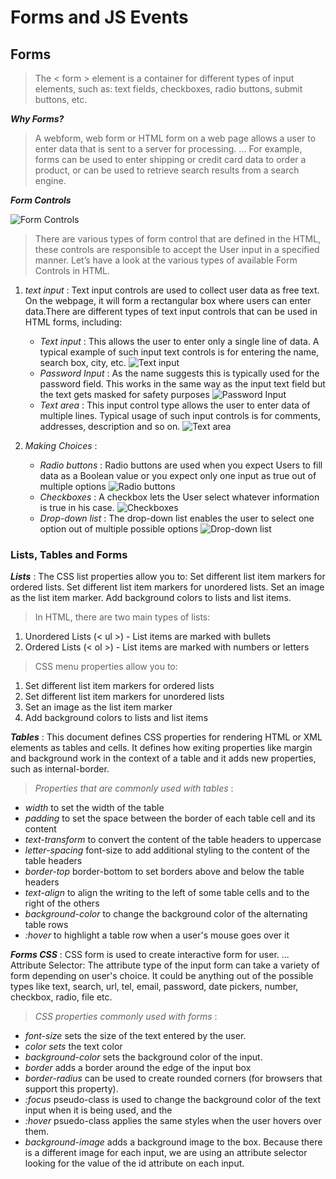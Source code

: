 # Forms and JS Events

## Forms

> The < form > element is a container for different types of input elements, such as: text fields, checkboxes, radio buttons, submit buttons, etc.

***Why Forms?***
> A webform, web form or HTML form on a web page allows a user to enter data that is sent to a server for processing. ... For example, forms can be used to enter shipping or credit card data to order a product, or can be used to retrieve search results from a search engine.

***Form Controls***

![Form Controls](https://cdn.educba.com/academy/wp-content/uploads/2019/07/HTML-Form-Controls.png)
> There are various types of form control that are defined in the HTML, these controls are responsible to accept the User input in a specified manner. Let’s have a look at the various types of available Form Controls in HTML.

1. *text input* : Text input controls are used to collect user data as free text. On the webpage, it will form a rectangular box where users can enter data.There are different types of text input controls that can be used in HTML forms, including:
  
    * *Text input* : This allows the user to enter only a single line of data. A typical example of such input text controls is for entering the name, search box, city, etc.
    ![Text input](https://cdn.educba.com/academy/wp-content/uploads/2019/06/html2.png.webp)
    * *Password Input* : As the name suggests this is typically used for the password field. This works in the same way as the input text field but the text gets masked for safety purposes
    ![Password Input](https://cdn.educba.com/academy/wp-content/uploads/2019/06/html6.png.webp)
    * *Text area* : This input control type allows the user to enter data of multiple lines. Typical usage of such input controls is for comments, addresses, description and so on.
    ![Text area](https://cdn.educba.com/academy/wp-content/uploads/2019/06/html4.png.webp)
2. *Making Choices* :
    * *Radio buttons* : Radio buttons are used when you expect Users to fill data as a Boolean value or you expect only one input as true out of multiple options
    ![Radio buttons](https://cdn.educba.com/academy/wp-content/uploads/2019/06/html4.png.webp)
    * *Checkboxes* : A checkbox lets the User select whatever information is true in his case.
    ![Checkboxes](https://cdn.educba.com/academy/wp-content/uploads/2019/06/html11.png.webp)
    * *Drop-down list* : The drop-down list enables the user to select one option out of multiple possible options
    ![Drop-down list](https://cdn.educba.com/academy/wp-content/uploads/2019/06/html11.png.webp)

### Lists, Tables and Forms

***Lists*** : The CSS list properties allow you to: Set different list item markers for ordered lists. Set different list item markers for unordered lists. Set an image as the list item marker. Add background colors to lists and list items.
> In HTML, there are two main types of lists:

1. Unordered Lists (< ul >) - List items are marked with bullets
2. Ordered Lists (< ol >) - List items are marked with numbers or letters

> CSS menu properties allow you to:

1. Set different list item markers for ordered lists
2. Set different list item markers for unordered lists
3. Set an image as the list item marker
4. Add background colors to lists and list items

***Tables*** : This document defines CSS properties for rendering HTML or XML elements as tables and cells. It defines how exiting properties like margin and background work in the context of a table and it adds new properties, such as internal-border.
> *Properties that are commonly used with tables* :

* *width* to set the width of the table
* *padding* to set the space between the border of each table cell and its content
* *text-transform* to convert the content of the table headers to uppercase
* *letter-spacing* font-size to add additional styling to the content of the table headers
* *border-top* border-bottom to set borders above and below the table headers
* *text-align* to align the writing to the left of some table cells and to the right of the others
* *background-color* to change the background color of the alternating table rows
* *:hover* to highlight a table row when a user's mouse goes over it

***Forms CSS*** : CSS form is used to create interactive form for user. ... Attribute Selector: The attribute type of the input form can take a variety of form depending on user's choice. It could be anything out of the possible types like text, search, url, tel, email, password, date pickers, number, checkbox, radio, file etc.
> *CSS properties commonly used with forms* :

* *font-size* sets the size of the text entered by the user.
* *color sets* the text color
* *background-color* sets the background color of the input.
* *border* adds a border around the edge of the input box
* *border-radius* can be used to create rounded corners (for browsers that support this property).
* *:focus* pseudo-class is used to change the background color of the text input when it is being used, and the
* *:hover* psuedo-class applies the same styles when the user hovers over them.
* *background-image* adds a background image to the box. Because there is a different image for each input, we are using an attribute  selector looking for the value of the id attribute on each input.
